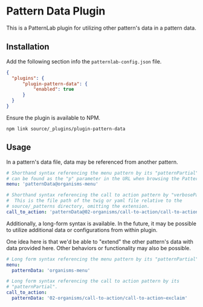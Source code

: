 # Pattern Data Plugin

This is a PatternLab plugin for utilizing other pattern's data in a pattern
data.

## Installation

Add the following section info the `patternlab-config.json` file.

```json
{
  "plugins": {
	  "plugin-pattern-data": {
		  "enabled": true
	  }
  }
}
```

Ensure the plugin is available to NPM.

`npm link source/_plugins/plugin-pattern-data`

## Usage

In a pattern's data file, data may be referenced from another pattern.

```yaml
# Shorthand syntax referencing the menu pattern by its "patternPartial", which
# can be found as the "p" parameter in the URL when browsing the PatternLab UI.
menu: 'patternData@organisms-menu'

# Shorthand syntax referencing the call to action pattern by "verbosePartial".
#  This is the file path of the twig or yaml file relative to the
# source/_patterns directory, omitting the extension.
call_to_action: 'patternData@02-organisms/call-to-action/call-to-action~exclaim'
```

Additionally, a long-form syntax is available. In the future, it may be
possible to utilize additional data or configurations from within plugin.

One idea here is that we'd be able to "extend" the other pattern's data with
data provided here. Other behaviors or functionality may also be possible.

```yaml
# Long form syntax referencing the menu pattern by its "patternPartial".
menu:
  patternData: 'organisms-menu'

# Long form syntax referencing the call to action pattern by its
# "patternPartial".
call_to_action:
  patternData: '02-organisms/call-to-action/call-to-action~exclaim'
```
